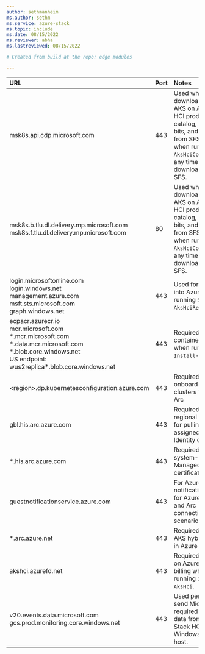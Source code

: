 ```yaml
---
author: sethmanheim
ms.author: sethm
ms.service: azure-stack
ms.topic: include
ms.date: 08/15/2022
ms.reviewer: abha
ms.lastreviewed: 08/15/2022

# Created from build at the repo: edge modules

---
```


|  URL | Port | Notes |
|  :---| :---| :---|
|  msk8s.api.cdp.microsoft.com | 443  | Used when downloading the AKS on Azure Stack HCI product catalog, product bits, and OS images from SFS.Occurs when running `Set-AksHciConfig` and at any time you download from SFS. |
|  msk8s.b.tlu.dl.delivery.mp.microsoft.com </br> msk8s.f.tlu.dl.delivery.mp.microsoft.com | 80 | Used when downloading the AKS on Azure Stack HCI product catalog, product bits, and OS images from SFS. Occurs when running `Set-AksHciConfig` and at any time you download from SFS. |
|  login.microsoftonline.com </br> login.windows.net </br> management.azure.com </br> msft.sts.microsoft.com </br> graph.windows.net | 443 | Used for logging into Azure when running `Set-AksHciRegistration`. |
|  ecpacr.azurecr.io </br> mcr.microsoft.com </br> \*.mcr.microsoft.com </br> \*.data.mcr.microsoft.com </br> \*.blob.core.windows.net </br> US endpoint: wus2replica\*.blob.core.windows.net | 443 | Required to pull container images when running `Install-AksHci`. |
|  \<region>.dp.kubernetesconfiguration.azure.com | 443  | Required to onboard AKS hybrid clusters to Azure Arc |
| gbl.his.arc.azure.com | 443 | Required to get the regional endpoint for pulling system-assigned Managed Identity certificates. |
| \*.his.arc.azure.com | 443 | Required to pull system-assigned Managed Identity certificates. |
| guestnotificationservice.azure.com | 443 |	For Azure notification service for Azure extension and Arc connectivity scenarios. |
| \*.arc.azure.net| 443 | Required to manage AKS hybrid clusters in Azure portal. |
|  akshci.azurefd.net | 443 | Required for AKS on Azure Stack HCI billing when running `Install-AksHci`. |
|  v20.events.data.microsoft.com </br> gcs.prod.monitoring.core.windows.net | 443 | Used periodically to send Microsoft required diagnostic data from the Azure Stack HCI or Windows Server host. |
